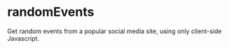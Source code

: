 # randomEvents
Get random events from a popular social media site, using only client-side Javascript.
